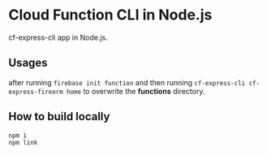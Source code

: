 # Cloud Function CLI in Node.js

cf-express-cli app in Node.js.

## Usages

after running `firebase init function` and then running `cf-express-cli cf-express-fireorm home` to overwrite the **functions** directory.

## How to build locally

```sh
npm i
npm link
```

